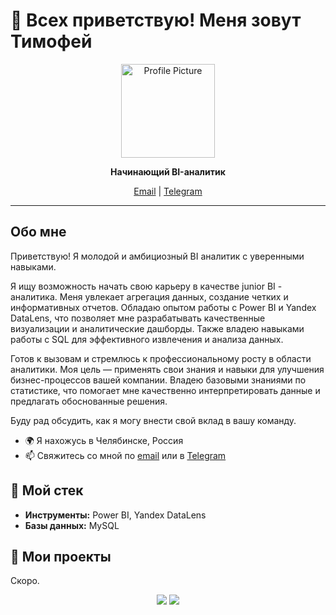 # 👋 Всех приветствую! Меня зовут Тимофей

<p align="center">
  <img src="https://via.placeholder.com/150" alt="Profile Picture" width="150" height="150">
</p>

<p align="center">
  <b>Начинающий BI-аналитик</b>
</p>

<p align="center">
  <a href="mailto:lts-2003@mail.ru">Email</a> |
  <a href="https://t.me/temokha">Telegram</a>
</p>

---

## Обо мне

Приветствую! Я молодой и амбициозный BI аналитик с уверенными навыками.

Я ищу возможность начать свою карьеру в качестве junior BI - аналитика. Меня увлекает агрегация данных, создание четких и информативных отчетов. Обладаю опытом работы с Power BI и Yandex DataLens, что позволяет мне разрабатывать качественные визуализации и аналитические дашборды. Также владею навыками работы с SQL для эффективного извлечения и анализа данных.

Готов к вызовам и стремлюсь к профессиональному росту в области аналитики. Моя цель — применять свои знания и навыки для улучшения бизнес-процессов вашей компании. Владею базовыми знаниями по статистике, что помогает мне качественно интерпретировать данные и предлагать обоснованные решения.

Буду рад обсудить, как я могу внести свой вклад в вашу команду.

- 🌍 Я нахожусь в Челябинске, Россия
- 📫 Свяжитесь со мной по [email](mailto:lts-2003@mail.ru) или в [Telegram](https://t.me/temokha)

## 🔧 Мой стек

- **Инструменты:** Power BI, Yandex DataLens
- **Базы данных:** MySQL

## 📝 Мои проекты

Скоро.

<p align="center">
  <img src="https://img.shields.io/badge/Contact-Email-%23ff69b4" />
  <img src="https://img.shields.io/badge/Contact-Telegram-%23ff69b4" />
</p>

